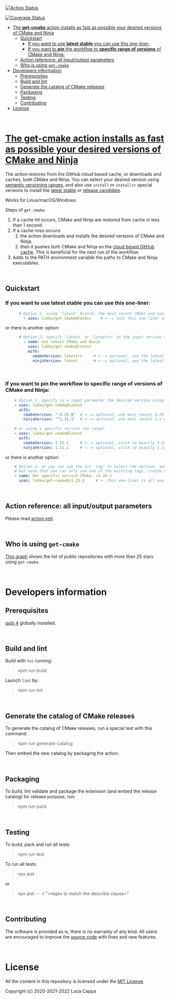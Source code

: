 [![Action Status](https://github.com/lukka/get-cmake/workflows/build-test/badge.svg)](https://github.com/lukka/get-cmake/actions)

[![Coverage Status](https://coveralls.io/repos/github/lukka/get-cmake/badge.svg?branch=main)](https://coveralls.io/github/lukka/get-cmake?branch=main)

- [The **get-cmake** action installs as fast as possible your desired versions of CMake and Ninja](#the-get-cmake-action-installs-as-fast-as-possible-your-desired-versions-of-cmake-and-ninja)
  - [Quickstart](#quickstart)
    - [If you want to use  **latest stable** you can use this one-liner:](#if-you-want-to-use--latest-stable-you-can-use-this-one-liner)
    - [If you want to **pin** the workflow to **specific range of versions** of CMake and Ninja:](#if-you-want-to-pin-the-workflow-to-specific-range-of-versions-of-cmake-and-ninja)
  - [Action reference: all input/output parameters](#action-reference-all-inputoutput-parameters)
  - [Who is using `get-cmake`](#who-is-using-get-cmake)
- [Developers information](#developers-information)
  - [Prerequisites](#prerequisites)
  - [Build and lint](#build-and-lint)
  - [Generate the catalog of CMake releases](#generate-the-catalog-of-cmake-releases)
  - [Packaging](#packaging)
  - [Testing](#testing)
  - [Contributing](#contributing)
- [License](#license)

<br>

# [The **get-cmake** action installs as fast as possible your desired versions of CMake and Ninja](https://github.com/marketplace/actions/get-cmake)
The action restores from the GitHub cloud based cache, or downloads and caches, both CMake and Ninja. You can select your desired version using [semantic versioning ranges](https://docs.npmjs.com/about-semantic-versioning), and also use `install` or `installrc` special versions to install the [latest stable](./.latest_cmake_version) or [release candidate](./.latest_ninja_version).

Works for Linux/macOS/Windows.

Steps of `get-cmake`:
  1. If a cache hit occurs, CMake and Ninja are restored from cache in less than 1 second.
  2. If a cache miss occurs:
     1. the action downloads and installs the desired versions of CMake and Ninja.
     2. then it pushes both CMake and Ninja on the [cloud based GitHub cache](https://www.npmjs.com/package/@actions/cache). This is beneficial for the next run of the workflow.
  3. Adds to the PATH environment variable the paths to CMake and Ninja executables.
  
<br>

## Quickstart
### If you want to use  **latest stable** you can use this one-liner:
```yaml
      # Option 1: using 'latest' branch, the most recent CMake and ninja are installed.
        - uses: lukka/get-cmake@latest    # <--= Just this one-liner suffices.
```
or there is another option:
```yaml
      # Option 2: specify 'latest' or 'latestrc' in the input version arguments:
        - name: Get latest CMake and Ninja
          uses: lukka/get-cmake@latest
          with:
            cmakeVersion: latestrc     # <--= optional, use the latest release candidate (notice the 'rc' suffix).
            ninjaVersion: latest       # <--= optional, use the latest release (non candidate).
```

<br>

### If you want to **pin** the workflow to **specific range of versions** of CMake and Ninja:
```yaml
    # Option 1: specify in a input parameter the desired version using ranges.
    - uses: lukka/get-cmake@latest
      with:
        cmakeVersion: "~3.25.0"  # <--= optional, use most recent 3.25.x version
        ninjaVersion: "^1.11.1"  # <--= optional, use most recent 1.x version
    
    # or using a specific version (no range)
    - uses: lukka/get-cmake@latest
      with:
        cmakeVersion: 3.25.1     # <--= optional, stick to exactly 3.25.1 version
        ninjaVersion: 1.11.1     # <--= optional, stick to exactly 1.11.1 version
```
or there is another option:
```yaml
    # Option 2: or you can use the Git 'tag' to select the version, and you can have a one-liner statement,
    # but note that you can only use one of the existing tags, create a PR to add the tag you need!
    - name: Get specific version CMake, v3.25.1
      uses: lukka/get-cmake@v3.25.1     # <- this one-liner is all you need.
```
<br>

## Action reference: all input/output parameters
Please read [action.yml](./action.yml).

<br>

## Who is using `get-cmake`
[This graph](https://lukka.github.io/graph/graph.html) shows the list of public repositories with more than 25 stars using `get-cmake`.

<br>

# Developers information

## Prerequisites
[gulp 4](https://www.npmjs.com/package/gulp4) globally installed.

<br>

## Build and lint
Build with `tsc` running:

 > npm run build

Launch `lint` by:

 > npm run lint

<br>

## Generate the catalog of CMake releases
To generate the catalog of CMake releases, run a special test with this command:

 > npm run generate-catalog

Then embed the new catalog by packaging the action.

<br>

## Packaging
To build, lint validate and package the extension (and embed the release catalog) for release purpose, run:

  > npm run pack

<br>

## Testing
To build, pack and run all tests:
 
 > npm run test

 To run all tests:
 
 > npx jest

 or

 > npx jest -- -t "&lt;regex to match the describe clause&gt;"

<br>

## Contributing
The software is provided as is, there is no warranty of any kind. All users are encouraged to improve the [source code](https://github.com/lukka/get-cmake) with fixes and new features.

<br>

# License
All the content in this repository is licensed under the [MIT License](LICENSE.txt).

Copyright (c) 2020-2021-2022 Luca Cappa

